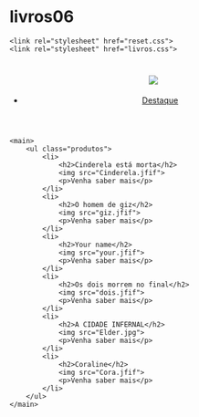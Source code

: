 # livros06
<!DOCTYPE html>
<html>
<head>
	<meta charset="UTF-8">
	<meta name="viewport" content="width=device-width, initial-scale=1.0">
	<title>Livros - Avaliação de livros</title>

	<link rel="stylesheet" href="reset.css">
	<link rel="stylesheet" href="livros.css">
	
</head>

<body>
	<header>
		<div class="caixa">
			<h1><img src="Avaliação.png"></h1>
			<nav>
				<ul>
					<li><a href="index.html">Destaque</a></li>
				</ul>
			</nav>
		</div>
	</header>

	<main>
		<ul class="produtos">
			<li>
				<h2>Cinderela está morta</h2>
				<img src="Cinderela.jfif">
				<p>Venha saber mais</p>
			</li>
			<li>
				<h2>O homem de giz</h2>
				<img src="giz.jfif">
				<p>Venha saber mais</p>
			</li>
			<li>
				<h2>Your name</h2>
				<img src="your.jfif">
				<p>Venha saber mais</p>
			</li>
			<li>
				<h2>Os dois morrem no final</h2>
				<img src="dois.jfif">
				<p>Venha saber mais</p>
			</li>
			<li>
				<h2>A CIDADE INFERNAL</h2>
				<img src="Elder.jpg">
				<p>Venha saber mais</p>
			</li>
			<li>
				<h2>Coraline</h2>
				<img src="Cora.jfif">
				<p>Venha saber mais</p>
			</li>
		</ul>
	</main>
</body>
</html>






